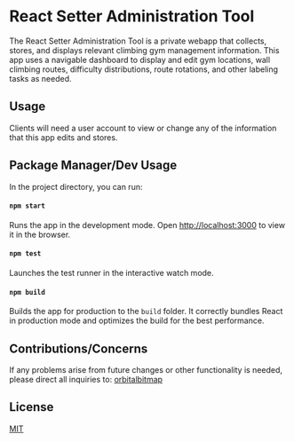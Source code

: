 # React Setter Administration Tool
The React Setter Administration Tool is a private webapp that collects, stores, and displays relevant climbing gym management information. This app uses a navigable dashboard to display and edit gym locations, wall climbing routes, difficulty distributions, route rotations, and other labeling tasks as needed.


## Usage
Clients will need a user account to view or change any of the information that this app edits and stores.

## Package Manager/Dev Usage

In the project directory, you can run:

#### `npm start`

Runs the app in the development mode.
Open [http://localhost:3000](http://localhost:3000) to view it in the browser.

#### `npm test`

Launches the test runner in the interactive watch mode.


#### `npm build`

Builds the app for production to the `build` folder.
It correctly bundles React in production mode and optimizes the build for the best performance.


## Contributions/Concerns
If any problems arise from future changes or other functionality is needed, please direct all inquiries to: [orbitalbitmap](orbitalbitmap@gmail.com)

## License
[MIT](./LICENSE.txt)